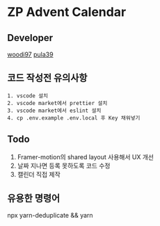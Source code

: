 # ZP Advent Calendar

## Developer

[woodi97](https://github.com/woodi97)
[pula39](https://github.com/pula39)

## 코드 작성전 유의사항

```list
1. vscode 설치
2. vscode market에서 prettier 설치
3. vscode market에서 eslint 설치
4. cp .env.example .env.local 후 Key 채워넣기
```

## Todo

1. Framer-motion의 shared layout 사용해서 UX 개선
2. 날짜 지나면 등록 못하도록 코드 수정
3. 캘린더 직접 제작

## 유용한 명령어

npx yarn-deduplicate && yarn
